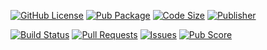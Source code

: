 [![GitHub License](https://img.shields.io/badge/license-MIT-blue.svg?style=for-the-badge)](https://opensource.org/licenses/MIT)
[![Pub Package](https://img.shields.io/pub/v/{{project_id}}.svg?logo=dart&logoColor=00b9fc&color=blue&style=for-the-badge)](https://pub.dartlang.org/packages/{{project_id}})
[![Code Size](https://img.shields.io/github/languages/code-size/{{owner_id}}/{{project_id}}?logo=github&logoColor=white&style=for-the-badge)](https://github.com/{{owner_id}}/{{project_id}})
[![Publisher](https://img.shields.io/pub/publisher/{{project_id}}?style=for-the-badge)](https://pub.dev/publishers/{{publisher_id}})

[![Build Status](https://img.shields.io/github/actions/workflow/status/{{owner_id}}/{{project_id}}/{{workflow_file_name}}?logo=github-actions&logoColor=white&style=for-the-badge)](https://github.com/{{owner_id}}/{{project_id}}/actions)
[![Pull Requests](https://img.shields.io/github/issues-pr/{{owner_id}}/{{project_id}}?logo=github&logoColor=white&style=for-the-badge)](https://github.com/{{owner_id}}/{{project_id}}/pulls)
[![Issues](https://img.shields.io/github/issues/{{owner_id}}/{{project_id}}?logo=github&logoColor=white&style=for-the-badge)](https://github.com/{{owner_id}}/{{project_id}}/issues)
[![Pub Score](https://img.shields.io/pub/points/{{project_id}}?logo=dart&logoColor=00b9fc&style=for-the-badge)](https://pub.dev/packages/{{project_id}}/score)
